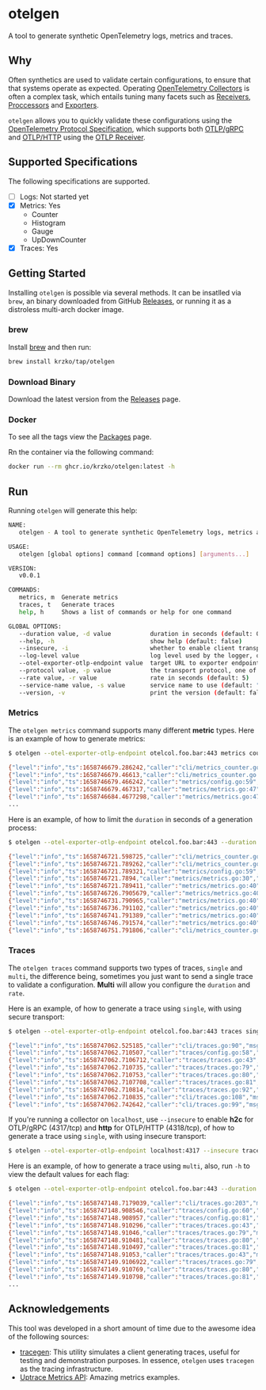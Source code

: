 # otelgen

A tool to generate synthetic OpenTelemetry logs, metrics and traces.

## Why

Often synthetics are used to validate  certain configurations, to ensure that that systems operate as expected. Operating [OpenTelemetry Collectors](https://opentelemetry.io/docs/collector/) is often a complex task, which entails tuning many facets such as [Receivers](https://opentelemetry.io/docs/collector/configuration/#receivers), [Proccessors](https://opentelemetry.io/docs/collector/configuration/#processors) and [Exporters](https://opentelemetry.io/docs/collector/configuration/#processors).

`otelgen` allows you to quickly validate these configurations using the [OpenTelemetry Protocol Specification](https://github.com/open-telemetry/opentelemetry-specification/blob/main/specification/protocol/otlp.md), which supports both [OTLP/gRPC](https://github.com/open-telemetry/opentelemetry-specification/blob/main/specification/protocol/otlp.md#otlpgrpc) and [OTLP/HTTP](https://github.com/open-telemetry/opentelemetry-specification/blob/main/specification/protocol/otlp.md#otlphttp) using the [OTLP Receiver](https://github.com/open-telemetry/opentelemetry-collector/tree/main/receiver/otlpreceiver).

## Supported Specifications

The following specifications are supported.

- [ ] Logs: Not started yet
- [X] Metrics: Yes
  - Counter
  - Histogram
  - Gauge
  - UpDownCounter
- [X] Traces: Yes

## Getting Started

Installing `otelgen` is possible via several methods. It can be insatlled via `brew`, an binary downloaded from GitHub [Releases](https://github.com/krzko/otelgen/releases), or running it as a distroless multi-arch docker image.

### brew

Install [brew](https://brew.sh/) and then run:

```sh
brew install krzko/tap/otelgen
```

### Download Binary

Download the latest version from the [Releases](https://github.com/krzko/otelgen/releases) page.

### Docker

To see all the tags view the [Packages](https://github.com/krzko/proto2yaml/pkgs/container/proto2yaml) page.

Rn the container via the following command:

```sh
docker run --rm ghcr.io/krzko/otelgen:latest -h
```

## Run

Running `otelgen` will generate this help:

```sh
NAME:
   otelgen - A tool to generate synthetic OpenTelemetry logs, metrics and traces

USAGE:
   otelgen [global options] command [command options] [arguments...]

VERSION:
   v0.0.1

COMMANDS:
   metrics, m  Generate metrics
   traces, t   Generate traces
   help, h     Shows a list of commands or help for one command

GLOBAL OPTIONS:
   --duration value, -d value           duration in seconds (default: 0)
   --help, -h                           show help (default: false)
   --insecure, -i                       whether to enable client transport security (default: false)
   --log-level value                    log level used by the logger, one of: debug, info, warn, error (default: "info")
   --otel-exporter-otlp-endpoint value  target URL to exporter endpoint
   --protocol value, -p value           the transport protocol, one of: grpc, http (default: "grpc")
   --rate value, -r value               rate in seconds (default: 5)
   --service-name value, -s value       service name to use (default: "otelgen")
   --version, -v                        print the version (default: false)
```

### Metrics

The `otelgen metrics` command supports many different **metric** types. Here is an example of how to generate metrics:

```sh
$ otelgen --otel-exporter-otlp-endpoint otelcol.foo.bar:443 metrics counter

{"level":"info","ts":1658746679.286242,"caller":"cli/metrics_counter.go:70","msg":"starting gRPC exporter"}
{"level":"info","ts":1658746679.46613,"caller":"cli/metrics_counter.go:87","msg":"Starting metrics generation"}
{"level":"info","ts":1658746679.466242,"caller":"metrics/config.go:59","msg":"generation of metrics is limited","per-second":5}
{"level":"info","ts":1658746679.467317,"caller":"metrics/metrics.go:47","msg":"generating","name":"otelgen.metrics.counter"}
{"level":"info","ts":1658746684.4677298,"caller":"metrics/metrics.go:47","msg":"generating","name":"otelgen.metrics.counter"}
...
```

Here is an example, of how to limit the `duration` in seconds of a generation process:

```sh
$ otelgen --otel-exporter-otlp-endpoint otelcol.foo.bar:443 --duration 30 metrics counter

{"level":"info","ts":1658746721.598725,"caller":"cli/metrics_counter.go:70","msg":"starting gRPC exporter"}
{"level":"info","ts":1658746721.789262,"caller":"cli/metrics_counter.go:87","msg":"Starting metrics generation"}
{"level":"info","ts":1658746721.789321,"caller":"metrics/config.go:59","msg":"generation of metrics is limited","per-second":5}
{"level":"info","ts":1658746721.7894,"caller":"metrics/metrics.go:30","msg":"generation duration","seconds":30}
{"level":"info","ts":1658746721.789411,"caller":"metrics/metrics.go:40","msg":"generating","name":"otelgen.metrics.counter"}
{"level":"info","ts":1658746726.7905679,"caller":"metrics/metrics.go:40","msg":"generating","name":"otelgen.metrics.counter"}
{"level":"info","ts":1658746731.790965,"caller":"metrics/metrics.go:40","msg":"generating","name":"otelgen.metrics.counter"}
{"level":"info","ts":1658746736.791102,"caller":"metrics/metrics.go:40","msg":"generating","name":"otelgen.metrics.counter"}
{"level":"info","ts":1658746741.791389,"caller":"metrics/metrics.go:40","msg":"generating","name":"otelgen.metrics.counter"}
{"level":"info","ts":1658746746.791574,"caller":"metrics/metrics.go:40","msg":"generating","name":"otelgen.metrics.counter"}
{"level":"info","ts":1658746751.791806,"caller":"cli/metrics_counter.go:79","msg":"stopping the exporter"}
```

### Traces

The `otelgen traces` command supports two types of traces, `single` and `multi`, the difference being, sometimes you just want to send a single trace to validate a configuration. **Multi** will allow you configure the `duration` and `rate`.

Here is an example, of how to generate a trace using `single`, with using secure transport:

```sh
$ otelgen --otel-exporter-otlp-endpoint otelcol.foo.bar:443 traces single

{"level":"info","ts":1658747062.525185,"caller":"cli/traces.go:90","msg":"starting gRPC exporter"}
{"level":"info","ts":1658747062.710507,"caller":"traces/config.go:58","msg":"generation of traces isn't being throttled"}
{"level":"info","ts":1658747062.7106712,"caller":"traces/traces.go:43","msg":"starting traces","worker":0}
{"level":"info","ts":1658747062.710735,"caller":"traces/traces.go:79","msg":"Trace","worker":0,"traceId":"9481f4c1a9099079c49ed14af2739b6d"}
{"level":"info","ts":1658747062.710753,"caller":"traces/traces.go:80","msg":"Parent Span","worker":0,"spanId":"fd76b9e4265aecfc"}
{"level":"info","ts":1658747062.7107708,"caller":"traces/traces.go:81","msg":"Child Span","worker":0,"spanId":"02267d8d1342d63a"}
{"level":"info","ts":1658747062.710814,"caller":"traces/traces.go:92","msg":"traces generated","worker":0,"traces":2}
{"level":"info","ts":1658747062.710835,"caller":"cli/traces.go:108","msg":"stop the batch span processor"}
{"level":"info","ts":1658747062.742642,"caller":"cli/traces.go:99","msg":"stopping the exporter"}
```

If you're running a collector on `localhost`, use `--insecure` to enable **h2c** for OTLP/gRPC (4317/tcp) and **http** for OTLP/HTTP (4318/tcp), of how to generate a trace using `single`, with using insecure transport:

```sh
$ otelgen --otel-exporter-otlp-endpoint localhost:4317 --insecure traces single
```

Here is an example, of how to generate a trace using `multi`, also, run `-h` to view the default values for each flag:

```sh
$ otelgen --otel-exporter-otlp-endpoint otelcol.foo.bar:443 --duration 10 --rate 1 traces multi

{"level":"info","ts":1658747148.7179039,"caller":"cli/traces.go:203","msg":"starting gRPC exporter"}
{"level":"info","ts":1658747148.908546,"caller":"traces/config.go:60","msg":"generation of traces is limited","per-second":1}
{"level":"info","ts":1658747148.908957,"caller":"traces/config.go:81","msg":"generation duration","seconds":10}
{"level":"info","ts":1658747148.910296,"caller":"traces/traces.go:43","msg":"starting traces","worker":0}
{"level":"info","ts":1658747148.91046,"caller":"traces/traces.go:79","msg":"Trace","worker":0,"traceId":"e299fc2461e04ee3c97d4f59e9b5f67a"}
{"level":"info","ts":1658747148.910481,"caller":"traces/traces.go:80","msg":"Parent Span","worker":0,"spanId":"0cefe413f4f5559a"}
{"level":"info","ts":1658747148.910497,"caller":"traces/traces.go:81","msg":"Child Span","worker":0,"spanId":"0ff83ff196aa83de"}
{"level":"info","ts":1658747148.91053,"caller":"traces/traces.go:43","msg":"starting traces","worker":0}
{"level":"info","ts":1658747149.9106922,"caller":"traces/traces.go:79","msg":"Trace","worker":0,"traceId":"9161121ffb377ef3e7b1d1efdb88c5d3"}
{"level":"info","ts":1658747149.910769,"caller":"traces/traces.go:80","msg":"Parent Span","worker":0,"spanId":"0aab1b9d6535bb84"}
{"level":"info","ts":1658747149.910798,"caller":"traces/traces.go:81","msg":"Child Span","worker":0,"spanId":"665b66edc4c7e26e"}
...
```

## Acknowledgements

This tool was developed in a short amount of time due to the awesome idea of the following sources:

- [tracegen](https://github.com/open-telemetry/opentelemetry-collector-contrib/tree/main/cmd/tracegen): This utility simulates a client generating traces, useful for testing and demonstration purposes. In essence, `otelgen` uses `tracegen` as the tracing infrastructure.
- [Uptrace Metrics API](https://uptrace.dev/opentelemetry/go-metrics.html): Amazing metrics examples.
